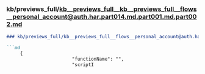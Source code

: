 ### kb/previews_full/kb__previews_full__kb__previews_full__flows__personal_account@auth.har.part014.md.part001.md.part002.md

```md
### kb/previews_full/kb__previews_full__flows__personal_account@auth.har.part014.md.part001.md (part 002)

```md
     {
                        "functionName": "",
                        "scriptI
```

```

```
